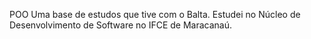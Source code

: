 POO
Uma base de estudos que tive com o Balta.
Estudei no Núcleo de Desenvolvimento de Software no IFCE de Maracanaú.
